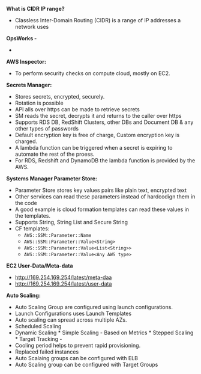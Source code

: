 **What is CIDR IP range?**
* Classless Inter-Domain Routing (CIDR) is a range of IP addresses a network uses

**OpsWorks -** 

* 

**AWS Inspector:** 
* To perform security checks on compute cloud, mostly on EC2.

**Secrets Manager:**
* Stores secrets, encrypted, securely.
* Rotation is possible
* API alls over https can be made to retrieve secrets
* SM reads the secret, decrypts it and returns to the caller over https
* Supports RDS DB, RedShift Clusters, other DBs and Document DB & any other types of passwords
* Default encryption key is free of charge, Custom encryption key is charged.
* A lambda function can be triggered when a secret is expiring to automate the rest of the proess. 
* For RDS, Redshift and DynamoDB the lambda function is provided by the AWS.

**Systems Manager Parameter Store:**
* Parameter Store stores key values pairs like plain text, encrypted text 
* Other services can read these parameters instead of hardcodign them in the code
* A good example is cloud formation templates can read these values in the templates.
* Supports String, String List and Secure String
* CF templates: 
    * ```AWS::SSM::Parameter::Name```
    * ```AWS::SSM::Parameter::Value<String>``` 
    * ```AWS::SSM::Parameter::Value<List<String>>``` 
    * ```AWS::SSM::Parameter::Value<Any AWS type>```



**EC2 User-Data/Meta-data**
* http://169.254.169.254/latest/meta-daa
* http://169.254.169.254/latest/user-data

**Auto Scaling:**
* Auto Scaling Group are configured using launch configurations.
* Launch Configurations uses Launch Templates
* Auto scaling can spread across multiple AZs.
* Scheduled Scaling 
* Dynamic Scaling
        * Simple Scaling  - Based on Metrics
        * Stepped Scaling
        * Target Tracking - 
* Cooling period helps to prevent rapid provisioning.
* Replaced failed instances
* Auto Scalaing groups can be configured with ELB
* Auto Scaling group can be configured with Target Groups



     
